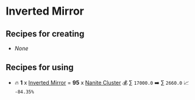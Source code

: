 # Inverted Mirror

## Recipes for creating

* _None_


## Recipes for using

* 🔥 **1** x [Inverted Mirror](<Inverted Mirror.md>) = **95** x [Nanite Cluster](<Nanite Cluster.md>) 💰 ∑ `17000.0` ➡️ ∑ `2660.0` 📈 `-84.35%`
